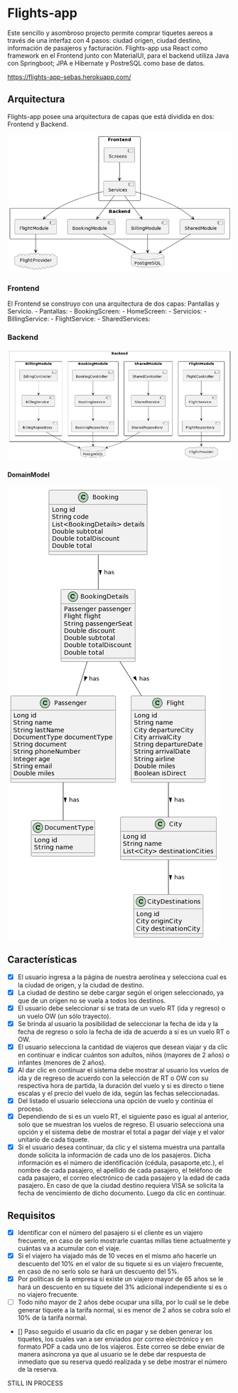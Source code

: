 # Flights-app
Este sencillo y asombroso projecto permite comprar tiquetes aereos a través de una interfaz con 4 pasos: ciudad origen, ciudad destino, información de  pasajeros y facturación. Flights-app usa React como framework en el Frontend junto con MaterialUI, para el backend utiliza Java con Springboot; JPA e Hibernate y PostreSQL como base de datos.

https://flights-app-sebas.herokuapp.com/

## Arquitectura
Flights-app posee una arquitectura de capas que está dividida en dos: Frontend y Backend.

![arquitecture](./docs/diagrams/Architecture.png)

### Frontend
El Frontend se construyo con una arquitectura de dos capas: Pantallas y Servicio.
    - Pantallas:
        - BookingScreen:
        - HomeScreen:
    - Servicios:
        - BillingService:
        - FlightService:
        - SharedServices:
        
### Backend


![backend](./docs/diagrams/Backend.png)

#### DomainModel

![DomainModel](./docs/diagrams//DomainModel.png)

## Características
- [x] El usuario ingresa a la página de nuestra aerolínea y selecciona cual es la ciudad de origen, y la ciudad de destino.
- [x] La ciudad de destino se debe cargar según el origen seleccionado, ya que de un origen no se vuela a todos los destinos.
- [x] El usuario debe seleccionar si se trata de un vuelo RT (ida y regreso) o un vuelo OW (un sólo trayecto).
- [x] Se brinda al usuario la posibilidad de seleccionar la fecha de ida y la fecha de regreso o solo la fecha de ida de acuerdo a si es un vuelo RT o OW.
- [x] El usuario selecciona la cantidad de viajeros que desean viajar y da clic en continuar e indicar cuántos son adultos, niños (mayores de 2 años) o infantes (menores de 2 años).
- [x] Al dar clic en continuar el sistema debe mostrar al usuario los vuelos de ida y de regreso de acuerdo con la selección de RT o OW con su respectiva hora de partida, la duración del vuelo y si es directo o tiene escalas y el precio del vuelo de ida, según las fechas seleccionadas.
- [x] Del listado el usuario selecciona una opción de vuelo y continúa el proceso.
- [x] Dependiendo de si es un vuelo RT, el siguiente paso es igual al anterior, solo que se muestran los vuelos de regreso. El usuario selecciona una opción y el sistema debe de mostrar el total a pagar del viaje y el valor unitario de cada tiquete.
- [x] Si el usuario desea continuar, da clic y el sistema muestra una pantalla donde solicita la información de cada uno de los pasajeros. Dicha información es el número de identificación (cédula, pasaporte,etc.), el nombre de cada pasajero, el apellido de cada pasajero, el teléfono de cada pasajero, el correo electrónico de cada pasajero y la edad de cada pasajero. En caso de que la ciudad destino requiera VISA se solicita la fecha de vencimiento de dicho documento. Luego da clic en continuar.

## Requisitos
- [x] Identificar con el número del pasajero si el cliente es un viajero frecuente, en caso de serlo mostrarle cuantas millas tiene actualmente y cuántas va a acumular con el viaje.
- [x] Si el viajero ha viajado más de 10 veces en el mismo año hacerle un descuento del 10% en el valor de su tiquete si es un viajero frecuente, en caso de no serlo solo se hará un descuento del 5%.
- [x] Por políticas de la empresa si existe un viajero mayor de 65 años se le hará un descuento en su tiquete del 3% adicional independiente si es o no viajero frecuente.
- [ ] Todo niño mayor de 2 años debe ocupar una silla, por lo cuál se le debe generar tiquete a la tarifa normal, si es menor de 2 años se cobra solo el 10% de la tarifa normal.
- [] Paso seguido el usuario da clic en pagar y se deben generar los tiquetes, los cuales van a ser enviados por correo electrónico y en formato PDF a cada uno de los viajeros. Este correo se debe enviar de manera asíncrona ya que al usuario se le debe dar respuesta de inmediato que su reserva quedó realizada y se debe mostrar el número de la reserva.

STILL IN PROCESS